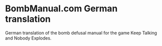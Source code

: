 BombManual.com German translation
=================================

German translation of the bomb defusal manual for the game Keep Talking and Nobody Explodes.